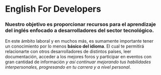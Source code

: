 # English For Developers

### Nuestro objetivo es proporcionar recursos para el aprendizaje del inglés enfocado a desarrolladores del sector tecnológico.

En este ámbito laboral y en muchos más, es sumamente importante tener un conocimiento por lo menos **básico del idioma**.  El cual te permitirá relacionarte con otros desarrolladores de distintos países, leer documentación,  acceder  a los mejores foros y participar en eventos con gran cantidad de información _y así continuar mejorando tus habilidades interpersonales, progresando en tu carrera y a nivel personal_.
